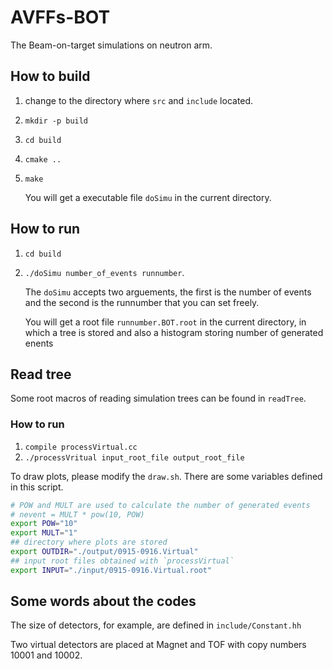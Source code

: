 # AVFFs-BOT
The Beam-on-target simulations on neutron arm.
## How to build
1. change to the directory where `src` and `include` located.
2. `mkdir -p build`
3. `cd build`
4. `cmake ..`
5. `make`

    You will get a executable file `doSimu` in the current directory.

## How to run
1. `cd build`
2. `./doSimu number_of_events runnumber`. 

    The `doSimu` accepts two arguements, the first is the number of events and the second is the runnumber that you can set freely.
    
    You will get a root file `runnumber.BOT.root` in the current directory, in which a tree is stored and also a histogram storing number of generated enents

## Read tree
Some root macros of reading simulation trees can be found in `readTree`.
### How to run
1. `compile processVirtual.cc`
2. `./processVritual input_root_file output_root_file`

To draw plots, please modify the `draw.sh`. There are some variables defined in this script.
```bash
# POW and MULT are used to calculate the number of generated events 
# nevent = MULT * pow(10, POW)
export POW="10" 
export MULT="1"
## directory where plots are stored
export OUTDIR="./output/0915-0916.Virtual" 
## input root files obtained with `processVirtual`
export INPUT="./input/0915-0916.Virtual.root" 
```
## Some words about the codes
The size of detectors, for example, are defined in `include/Constant.hh`

Two virtual detectors are placed at Magnet and TOF with copy numbers 10001 and 10002.